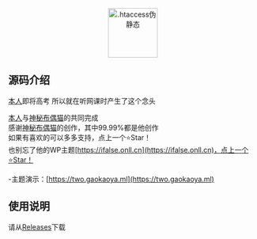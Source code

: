 <div align="center">
  <img width="100" style="max-width:50%" src="https://img.eyabc.cn/images/2022/12/03/iuc0ch.png" title=".htaccess伪静态">
</div>










## 源码介绍
[本人](https://mytrainnet.xyz)即将高考 所以就在听网课时产生了这个念头

[本人](https://mytrainnet.xyz)与[神秘布偶猫](ifalse.onll.cn)的共同完成<br />
感谢[神秘布偶猫](ifalse.onll.cn)的创作，其中99.99%都是他创作<br />
如果有喜欢的可以多多支持，点上一个⭐Star！<br />
也别忘了他的WP主题[https://ifalse.onll.cn](https://ifalse.onll.cn)，点上一个⭐Star！

-主题演示：[https://two.gaokaoya.ml](https://two.gaokaoya.ml)



## 使用说明

请从[Releases](../../releases)下载


